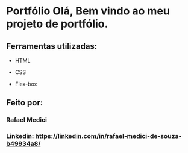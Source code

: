 # Portfólio Olá, Bem vindo ao meu projeto de portfólio.

## Ferramentas utilizadas:

* HTML

* CSS

* Flex-box

## Feito por:

### Rafael Medici

### Linkedin: https://linkedin.com/in/rafael-medici-de-souza-b49934a8/

